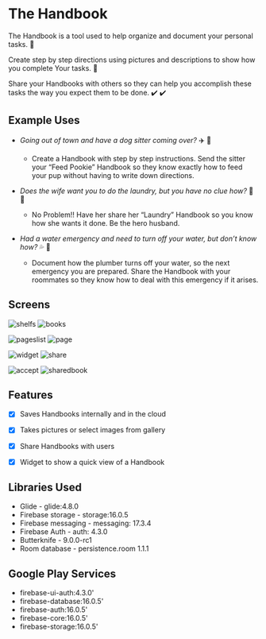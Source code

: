 # The Handbook


The Handbook is a tool used to help organize and document your personal tasks. :blue_book:

 Create step by step directions using pictures and descriptions to show how you complete Your tasks. :memo:

Share your Handbooks with others so they can help you accomplish these tasks the way you expect them to be done. :heavy_check_mark: :heavy_check_mark:


## Example Uses

* _Going out of town and have a dog sitter coming over?_ :airplane: :dog:
  * Create a Handbook with step by step instructions. Send the sitter your “Feed Pookie” Handbook so they know exactly how to feed your pup without having to write down directions.

* _Does the wife want you to do the laundry, but you have no clue how?_ :tshirt: :dress:
  * No Problem!! Have her share her “Laundry” Handbook so you know how she wants it done. Be the hero husband.

* _Had a water emergency and need to turn off your water, but don’t know how?_ :sweat_drops: :fire_engine:
  * Document how the plumber turns off your water, so the next emergency you are prepared. Share the Handbook with your roommates so they know how to deal with this emergency if it arises.
  
## Screens

![shelfs](https://user-images.githubusercontent.com/36997795/51945611-31215480-23ed-11e9-8ae1-470ecbb6cb2d.png)
![books](https://user-images.githubusercontent.com/36997795/51945631-3e3e4380-23ed-11e9-95b2-ba86ae042b9f.png)

![pageslist](https://user-images.githubusercontent.com/36997795/51945637-44342480-23ed-11e9-9bd6-4c9042196043.png)
![page](https://user-images.githubusercontent.com/36997795/51945644-48604200-23ed-11e9-9964-6a224cbdbba4.png)

![widget](https://user-images.githubusercontent.com/36997795/51945662-4bf3c900-23ed-11e9-8108-19906fa66fc9.png)
![share](https://user-images.githubusercontent.com/36997795/51945669-501fe680-23ed-11e9-973f-8d98d266556f.png)

![accept](https://user-images.githubusercontent.com/36997795/51945671-531ad700-23ed-11e9-923f-142f107c0c68.png)
![sharedbook](https://user-images.githubusercontent.com/36997795/51945678-544c0400-23ed-11e9-848c-e07996df8440.png)
  
## Features

- [x] Saves Handbooks internally and in the cloud 
- [x] Takes pictures or select images from gallery
- [x] Share Handbooks with users
- [x] Widget to show a quick view of a Handbook


## Libraries Used

* Glide - glide:4.8.0
* Firebase storage - storage:16.0.5
* Firebase messaging  - messaging: 17.3.4
* Firebase Auth - auth: 4.3.0
* Butterknife - 9.0.0-rc1
* Room database - persistence.room 1.1.1


## Google Play Services

* firebase-ui-auth:4.3.0'
* firebase-database:16.0.5'
* firebase-auth:16.0.5'
* firebase-core:16.0.5'
* firebase-storage:16.0.5'
